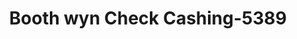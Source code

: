 ---
f_zip-code: 19014
f_state-code: PA
title: Booth wyn Check Cashing-5389
f_phone: 610-494-4488
f_city-only: Aston
f_address: 3210 Chichester Ave Aston
f_location-unique-id: '5389'
slug: booth-wyn-check-cashing-5389
updated-on: '2024-05-30T13:46:58.046Z'
created-on: '2024-05-30T13:36:59.803Z'
published-on: '2024-05-30T13:54:32.469Z'
f_city-state: cms/city/aston-pa.md
f_company: cms/company/booth-wyn-check-cashing.md
f_state: cms/state/pennsylvania.md
layout: '[payday-loan].html'
tags: payday-loan
---
